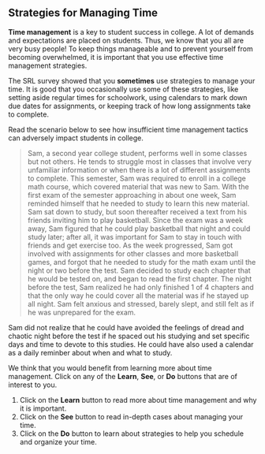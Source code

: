 ## Strategies for Managing Time

**Time management** is a key to student success in college. A lot of demands and expectations are placed on students. Thus, we know that you all are very busy people! To keep things manageable and to prevent yourself from becoming overwhelmed, it is important that you use effective time management strategies. 

The SRL survey showed that you **sometimes** use strategies to manage your time. It is good that you occasionally use some of these strategies, like setting aside regular times for schoolwork, using calendars to mark down due dates for assignments, or keeping track of how long assignments take to complete.

Read the scenario below to see how insufficient time management tactics can adversely impact students in college.

> Sam, a second year college student, performs well in some classes but not others. He tends to struggle most in classes that involve very unfamiliar information or when there is a lot of different assignments to complete. This semester, Sam was required to enroll in a college math course, which covered material that was new to Sam. With the first exam of the semester approaching in about one week, Sam reminded himself that he needed to study to learn this new material. Sam sat down to study, but soon thereafter received a text from his friends inviting him to play basketball. Since the exam was a week away, Sam figured that he could play basketball that night and could study later; after all, it was important for Sam to stay in touch with friends and get exercise too. As the week progressed, Sam got involved with assignments for other classes and more basketball games, and forgot that he needed to study for the math exam until the night or two before the test. Sam decided to study each chapter that he would be tested on, and began to read the first chapter. The night before the test, Sam realized he had only finished 1 of 4 chapters and that the only way he could cover all the material was if he stayed up all night. Sam felt anxious and stressed, barely slept, and still felt as if he was unprepared for the exam.

Sam did not realize that he could have avoided the feelings of dread and chaotic night before the test if he spaced out his studying and set specific days and time to devote to this studies. He could have also used a calendar as a daily reminber about when and what to study.   

We think that you would benefit from learning more about time management. Click on any of the **Learn**, **See**, or **Do** buttons that are of interest to you. 

1. Click on the **Learn** button to read more about time management and why it is important.
2. Click on the **See** button to read in-depth cases about managing your time. 
3. Click on the **Do** button to learn about strategies to help you schedule and organize your time.
  

